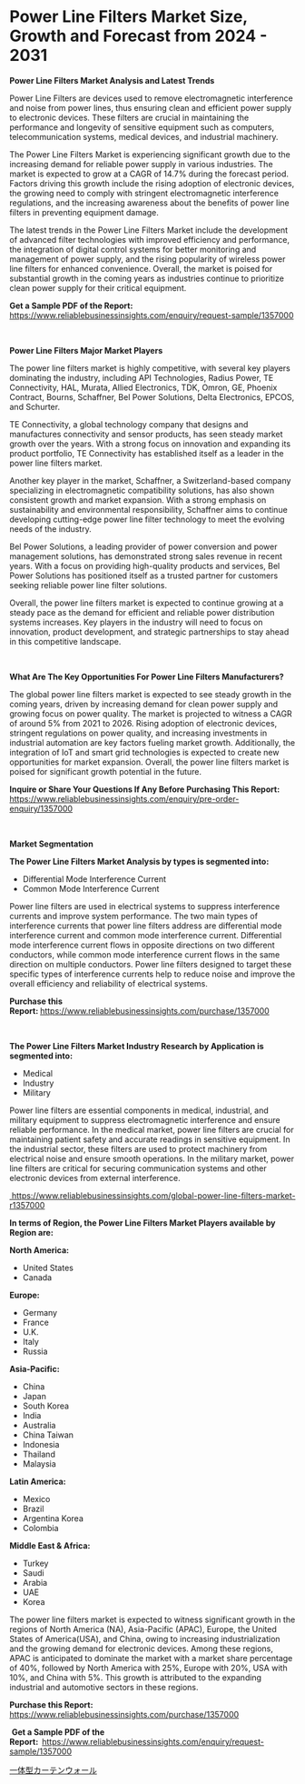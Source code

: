 <p><h1>Power Line Filters Market Size, Growth and Forecast from 2024 - 2031</h1></p><p><strong>Power Line Filters Market Analysis and Latest Trends</strong></p>
<p><p>Power Line Filters are devices used to remove electromagnetic interference and noise from power lines, thus ensuring clean and efficient power supply to electronic devices. These filters are crucial in maintaining the performance and longevity of sensitive equipment such as computers, telecommunication systems, medical devices, and industrial machinery.</p><p>The Power Line Filters Market is experiencing significant growth due to the increasing demand for reliable power supply in various industries. The market is expected to grow at a CAGR of 14.7% during the forecast period. Factors driving this growth include the rising adoption of electronic devices, the growing need to comply with stringent electromagnetic interference regulations, and the increasing awareness about the benefits of power line filters in preventing equipment damage.</p><p>The latest trends in the Power Line Filters Market include the development of advanced filter technologies with improved efficiency and performance, the integration of digital control systems for better monitoring and management of power supply, and the rising popularity of wireless power line filters for enhanced convenience. Overall, the market is poised for substantial growth in the coming years as industries continue to prioritize clean power supply for their critical equipment.</p></p>
<p><strong>Get a Sample PDF of the Report:&nbsp;</strong> <a href="https://www.reliablebusinessinsights.com/enquiry/request-sample/1357000">https://www.reliablebusinessinsights.com/enquiry/request-sample/1357000</a></p>
<p>&nbsp;</p>
<p><strong>Power Line Filters Major Market Players</strong></p>
<p><p>The power line filters market is highly competitive, with several key players dominating the industry, including API Technologies, Radius Power, TE Connectivity, HAL, Murata, Allied Electronics, TDK, Omron, GE, Phoenix Contract, Bourns, Schaffner, Bel Power Solutions, Delta Electronics, EPCOS, and Schurter.</p><p>TE Connectivity, a global technology company that designs and manufactures connectivity and sensor products, has seen steady market growth over the years. With a strong focus on innovation and expanding its product portfolio, TE Connectivity has established itself as a leader in the power line filters market.</p><p>Another key player in the market, Schaffner, a Switzerland-based company specializing in electromagnetic compatibility solutions, has also shown consistent growth and market expansion. With a strong emphasis on sustainability and environmental responsibility, Schaffner aims to continue developing cutting-edge power line filter technology to meet the evolving needs of the industry.</p><p>Bel Power Solutions, a leading provider of power conversion and power management solutions, has demonstrated strong sales revenue in recent years. With a focus on providing high-quality products and services, Bel Power Solutions has positioned itself as a trusted partner for customers seeking reliable power line filter solutions.</p><p>Overall, the power line filters market is expected to continue growing at a steady pace as the demand for efficient and reliable power distribution systems increases. Key players in the industry will need to focus on innovation, product development, and strategic partnerships to stay ahead in this competitive landscape.</p></p>
<p>&nbsp;</p>
<p><strong>What Are The Key Opportunities For Power Line Filters Manufacturers?</strong></p>
<p><p>The global power line filters market is expected to see steady growth in the coming years, driven by increasing demand for clean power supply and growing focus on power quality. The market is projected to witness a CAGR of around 5% from 2021 to 2026. Rising adoption of electronic devices, stringent regulations on power quality, and increasing investments in industrial automation are key factors fueling market growth. Additionally, the integration of IoT and smart grid technologies is expected to create new opportunities for market expansion. Overall, the power line filters market is poised for significant growth potential in the future.</p></p>
<p><strong>Inquire or Share Your Questions If Any Before Purchasing This Report:</strong> <a href="https://www.reliablebusinessinsights.com/enquiry/pre-order-enquiry/1357000">https://www.reliablebusinessinsights.com/enquiry/pre-order-enquiry/1357000</a></p>
<p>&nbsp;</p>
<p><strong>Market Segmentation</strong></p>
<p><strong>The Power Line Filters Market Analysis by types is segmented into:</strong></p>
<p><ul><li>Differential Mode Interference Current</li><li>Common Mode Interference Current</li></ul></p>
<p><p>Power line filters are used in electrical systems to suppress interference currents and improve system performance. The two main types of interference currents that power line filters address are differential mode interference current and common mode interference current. Differential mode interference current flows in opposite directions on two different conductors, while common mode interference current flows in the same direction on multiple conductors. Power line filters designed to target these specific types of interference currents help to reduce noise and improve the overall efficiency and reliability of electrical systems.</p></p>
<p><strong>Purchase this Report:&nbsp;</strong><a href="https://www.reliablebusinessinsights.com/purchase/1357000">https://www.reliablebusinessinsights.com/purchase/1357000</a></p>
<p>&nbsp;</p>
<p><strong>The Power Line Filters Market Industry Research by Application is segmented into:</strong></p>
<p><ul><li>Medical</li><li>Industry</li><li>Military</li></ul></p>
<p><p>Power line filters are essential components in medical, industrial, and military equipment to suppress electromagnetic interference and ensure reliable performance. In the medical market, power line filters are crucial for maintaining patient safety and accurate readings in sensitive equipment. In the industrial sector, these filters are used to protect machinery from electrical noise and ensure smooth operations. In the military market, power line filters are critical for securing communication systems and other electronic devices from external interference.</p></p>
<p><a href="https://www.reliablebusinessinsights.com/global-power-line-filters-market-r1357000">&nbsp;https://www.reliablebusinessinsights.com/global-power-line-filters-market-r1357000</a></p>
<p><strong>In terms of Region, the Power Line Filters Market Players available by Region are:</strong></p>
<p>
    <p> <strong> North America: </strong>
        <ul>
            <li>United States</li>
            <li>Canada</li>
        </ul>
        </p> 
    <p> <strong> Europe: </strong>
        <ul>
            <li>Germany</li>
            <li>France</li>
            <li>U.K.</li>
            <li>Italy</li>
            <li>Russia</li>
        </ul>
        </p> 
    <p> <strong> Asia-Pacific: </strong>
        <ul>
            <li>China</li>
            <li>Japan</li>
            <li>South Korea</li>
            <li>India</li>
            <li>Australia</li>
            <li>China Taiwan</li>
            <li>Indonesia</li>
            <li>Thailand</li>
            <li>Malaysia</li>
        </ul>
        </p> 
    <p> <strong> Latin America: </strong>
        <ul>
            <li>Mexico</li>
            <li>Brazil</li>
            <li>Argentina Korea</li>
            <li>Colombia</li>
        </ul>
        </p> 
    <p> <strong> Middle East & Africa: </strong>
        <ul>
            <li>Turkey</li>
            <li>Saudi</li>
            <li>Arabia</li>
            <li>UAE</li>
            <li>Korea</li>
        </ul>
    </p>
    </p>
<p><p>The power line filters market is expected to witness significant growth in the regions of North America (NA), Asia-Pacific (APAC), Europe, the United States of America(USA), and China, owing to increasing industrialization and the growing demand for electronic devices. Among these regions, APAC is anticipated to dominate the market with a market share percentage of 40%, followed by North America with 25%, Europe with 20%, USA with 10%, and China with 5%. This growth is attributed to the expanding industrial and automotive sectors in these regions.</p></p>
<p><strong>Purchase this Report: </strong><a href="https://www.reliablebusinessinsights.com/purchase/1357000">https://www.reliablebusinessinsights.com/purchase/1357000</a></p>
<p>&nbsp;<strong>Get a Sample PDF of the Report:&nbsp;&nbsp;</strong><a href="https://www.reliablebusinessinsights.com/enquiry/request-sample/1357000">https://www.reliablebusinessinsights.com/enquiry/request-sample/1357000</a></p>
<p><strong></strong></p>
<p><p><a href="https://github.com/dandier2003/Market-Research-Report-List-3/blob/main/281066534054.md">一体型カーテンウォール</a></p></p>